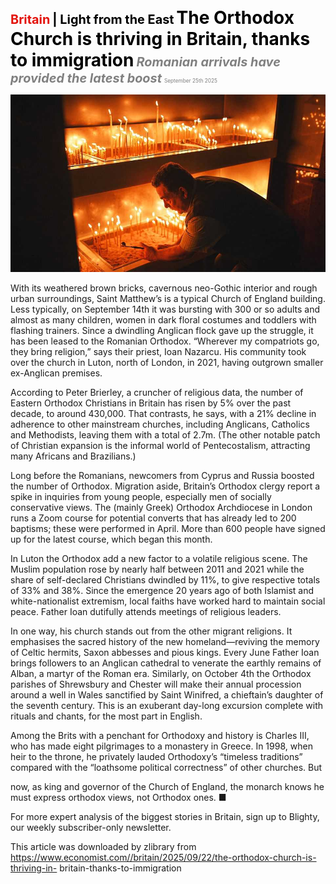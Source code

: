 <span style="color:#E3120B; font-size:14.9pt; font-weight:bold;">Britain</span> <span style="color:#000000; font-size:14.9pt; font-weight:bold;">| Light from the East</span>
<span style="color:#000000; font-size:21.0pt; font-weight:bold;">The Orthodox Church is thriving in Britain, thanks to immigration</span>
<span style="color:#808080; font-size:14.9pt; font-weight:bold; font-style:italic;">Romanian arrivals have provided the latest boost</span>
<span style="color:#808080; font-size:6.2pt;">September 25th 2025</span>

![](../images/047_The_Orthodox_Church_is_thriving_in_Britain_thanks_to_immigra/p0199_img01.jpeg)

With its weathered brown bricks, cavernous neo-Gothic interior and rough urban surroundings, Saint Matthew’s is a typical Church of England building. Less typically, on September 14th it was bursting with 300 or so adults and almost as many children, women in dark floral costumes and toddlers with flashing trainers. Since a dwindling Anglican flock gave up the struggle, it has been leased to the Romanian Orthodox. “Wherever my compatriots go, they bring religion,” says their priest, Ioan Nazarcu. His community took over the church in Luton, north of London, in 2021, having outgrown smaller ex-Anglican premises.

According to Peter Brierley, a cruncher of religious data, the number of Eastern Orthodox Christians in Britain has risen by 5% over the past decade, to around 430,000. That contrasts, he says, with a 21% decline in adherence to other mainstream churches, including Anglicans, Catholics and Methodists, leaving them with a total of 2.7m. (The other notable patch of Christian expansion is the informal world of Pentecostalism, attracting many Africans and Brazilians.)

Long before the Romanians, newcomers from Cyprus and Russia boosted the number of Orthodox. Migration aside, Britain’s Orthodox clergy report a spike in inquiries from young people, especially men of socially conservative views. The (mainly Greek) Orthodox Archdiocese in London runs a Zoom course for potential converts that has already led to 200 baptisms; these were performed in April. More than 600 people have signed up for the latest course, which began this month.

In Luton the Orthodox add a new factor to a volatile religious scene. The Muslim population rose by nearly half between 2011 and 2021 while the share of self-declared Christians dwindled by 11%, to give respective totals of 33% and 38%. Since the emergence 20 years ago of both Islamist and white-nationalist extremism, local faiths have worked hard to maintain social peace. Father Ioan dutifully attends meetings of religious leaders.

In one way, his church stands out from the other migrant religions. It emphasises the sacred history of the new homeland—reviving the memory of Celtic hermits, Saxon abbesses and pious kings. Every June Father Ioan brings followers to an Anglican cathedral to venerate the earthly remains of Alban, a martyr of the Roman era. Similarly, on October 4th the Orthodox parishes of Shrewsbury and Chester will make their annual procession around a well in Wales sanctified by Saint Winifred, a chieftain’s daughter of the seventh century. This is an exuberant day-long excursion complete with rituals and chants, for the most part in English.

Among the Brits with a penchant for Orthodoxy and history is Charles III, who has made eight pilgrimages to a monastery in Greece. In 1998, when heir to the throne, he privately lauded Orthodoxy’s “timeless traditions” compared with the “loathsome political correctness” of other churches. But

now, as king and governor of the Church of England, the monarch knows he must express orthodox views, not Orthodox ones. ■

For more expert analysis of the biggest stories in Britain, sign up to Blighty, our weekly subscriber-only newsletter.

This article was downloaded by zlibrary from https://www.economist.com//britain/2025/09/22/the-orthodox-church-is-thriving-in- britain-thanks-to-immigration